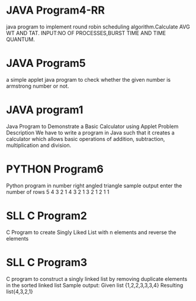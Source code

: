 # JAVA Program4-RR
java program to implement round robin scheduling algorithm.Calculate AVG WT AND TAT. INPUT:NO OF PROCESSES,BURST TIME AND TIME QUANTUM.

# JAVA Program5
a simple applet java program to check whether the given number is armstrong number or not.

# JAVA program1
Java Program to Demonstrate a Basic Calculator using Applet Problem Description We have to write a program in Java such that it creates a calculator which allows basic operations of addition, subtraction, multiplication and division.

# PYTHON Program6
Python program in number right angled triangle
sample output
enter the number of rows
5 4 3 2 1
4 3 2 1
3 2 1
2 1
1

# SLL C Program2
C Program to create Singly Liked List with n elements and reverse the elements

# SLL C Program3
C program to construct a singly linked list by removing duplicate elements in the sorted linked list
Sample output:
Given list {1,2,2,3,3,3,4}
Resulting list{4,3,2,1}
